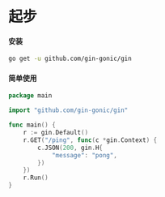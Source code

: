 # 起步

#### 安装

```bash
go get -u github.com/gin-gonic/gin
```

#### 简单使用

```go
package main

import "github.com/gin-gonic/gin"

func main() {
	r := gin.Default()
	r.GET("/ping", func(c *gin.Context) {
		c.JSON(200, gin.H{
			"message": "pong",
		})
	})
	r.Run()
}
```



